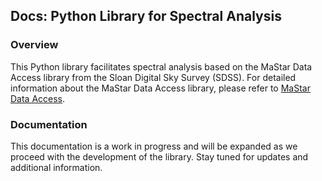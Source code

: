 ## Docs: Python Library for Spectral Analysis

### Overview

This Python library facilitates spectral analysis based on the MaStar Data Access library from the Sloan Digital Sky Survey (SDSS). For detailed information about the MaStar Data Access library, please refer to [MaStar Data Access](https://www.sdss4.org/dr17/mastar/#MaStarDataAccess).

### Documentation

This documentation is a work in progress and will be expanded as we proceed with the development of the library. Stay tuned for updates and additional information.

